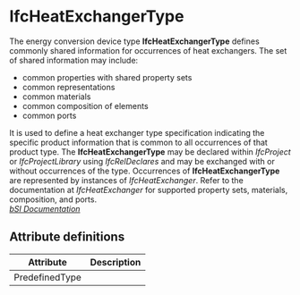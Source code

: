 IfcHeatExchangerType
====================
The energy conversion device type **IfcHeatExchangerType** defines commonly
shared information for occurrences of heat exchangers. The set of shared
information may include:  
  
* common properties with shared property sets  
* common representations  
* common materials  
* common composition of elements  
* common ports  
  
It is used to define a heat exchanger type specification indicating the
specific product information that is common to all occurrences of that product
type. The **IfcHeatExchangerType** may be declared within _IfcProject_ or
_IfcProjectLibrary_ using _IfcRelDeclares_ and may be exchanged with or
without occurrences of the type. Occurrences of **IfcHeatExchangerType** are
represented by instances of _IfcHeatExchanger_. Refer to the documentation at
_IfcHeatExchanger_ for supported property sets, materials, composition, and
ports.  
[ _bSI
Documentation_](https://standards.buildingsmart.org/IFC/DEV/IFC4_2/FINAL/HTML/schema/ifchvacdomain/lexical/ifcheatexchangertype.htm)


Attribute definitions
---------------------
| Attribute      | Description   |
|----------------|---------------|
| PredefinedType |               |

